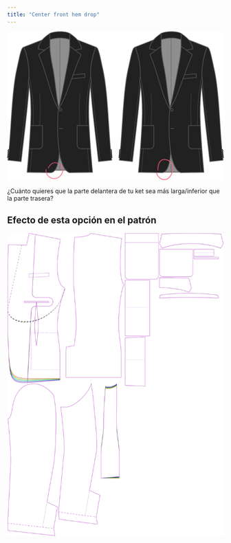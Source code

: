 ```yaml
---
title: "Center front hem drop"
---
```


![Dobladillo delantero central](centerfronthemdrop.svg)

¿Cuánto quieres que la parte delantera de tu ket sea más larga/inferior que la parte trasera?

## Efecto de esta opción en el patrón

![Esta imagen muestra el efecto de esta opción superponiendo varias variantes que tienen un valor diferente para esta opción](jaeger_centerfronthemdrop_sample.svg "Effect of this option on the pattern")
